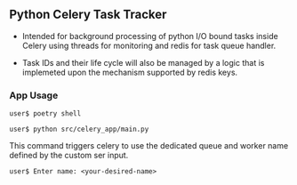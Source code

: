 ## Python Celery Task Tracker

- Intended for background processing of python I/O bound tasks inside Celery using threads for monitoring and redis for task queue handler.

- Task IDs and their life cycle will also be managed by a logic that is implemeted upon the mechanism supported by redis keys.

### App Usage

```
user$ poetry shell
```
```
user$ python src/celery_app/main.py
```

This command triggers celery to use the
dedicated queue and worker name defined by the
custom ser input.
```
user$ Enter name: <your-desired-name>
```
